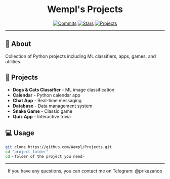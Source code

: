 <p align="center">
  <h1 align="center">Wempl's Projects</h1>
</p>

<p align="center">
  <a href="https://github.com/Wempl/Projects/commits/"><img src="https://img.shields.io/github/commit-activity/t/Wempl/Projects?style=for-the-badge&labelColor=1a1a1a&color=00d9ff" alt="Commits"></a>
  <a href="https://github.com/Wempl/Projects/stargazers"><img src="https://img.shields.io/github/stars/Wempl/Projects.svg?style=for-the-badge&labelColor=1a1a1a&color=00d9ff" alt="Stars"></a>
  <a href="https://github.com/Wempl/Projects"><img src="https://img.shields.io/badge/Explore-Click_Here-success?style=for-the-badge&labelColor=1a1a1a&color=00ff88" alt="Projects"></a>
</p>

---

## 📌 About
Collection of Python projects including ML classifiers, apps, games, and utilities.

## 🚀 Projects
- **Dogs & Cats Classifier** - ML image classification
- **Calendar** - Python calendar app
- **Chat App** - Real-time messaging
- **Database** - Data management system
- **Snake Game** - Classic game
- **Quiz App** - Interactive trivia

## 💻 Usage
```bash
git clone https://github.com/Wempl/Projects.git
cd "project_folder"
cd <folder of the project you need>
```

---

<p align="center">
  If you have any questions, you can contact me on Telegram: @prikazanoo
</p>